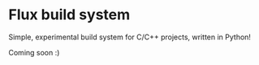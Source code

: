 # Flux build system
Simple, experimental build system for C/C++ projects, written in Python!

Coming soon :)

